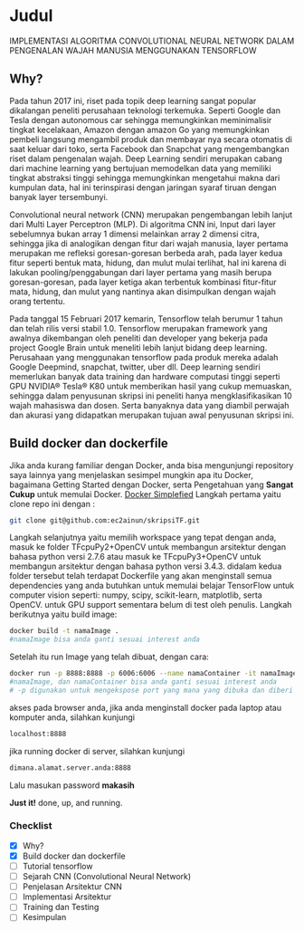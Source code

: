 # Judul
IMPLEMENTASI ALGORITMA CONVOLUTIONAL NEURAL NETWORK DALAM PENGENALAN WAJAH MANUSIA MENGGUNAKAN TENSORFLOW 

## Why?
   Pada tahun 2017 ini, riset pada topik deep learning sangat popular dikalangan peneliti perusahaan teknologi terkemuka. Seperti Google dan Tesla dengan autonomous car sehingga memungkinkan meminimalisir tingkat kecelakaan, Amazon dengan amazon Go yang memungkinkan pembeli langsung mengambil produk dan membayar nya secara otomatis di saat keluar dari toko, serta Facebook dan Snapchat yang mengembangkan riset dalam pengenalan wajah. Deep Learning sendiri merupakan cabang dari machine learning yang bertujuan memodelkan data yang memiliki tingkat abstraksi tinggi sehingga memungkinkan mengetahui makna dari kumpulan data, hal ini terinspirasi dengan jaringan syaraf tiruan dengan banyak layer tersembunyi.  
   
   Convolutional neural network (CNN) merupakan pengembangan lebih lanjut dari Multi Layer Perceptron (MLP). Di algoritma CNN ini, Input dari layer sebelumnya bukan array 1 dimensi melainkan array 2 dimensi citra, sehingga jika di analogikan dengan fitur dari wajah manusia, layer pertama merupakan me refleksi goresan-goresan berbeda arah, pada layer kedua fitur seperti bentuk mata, hidung, dan mulut mulai terlihat, hal ini karena di lakukan pooling/penggabungan dari layer pertama yang masih berupa goresan-goresan, pada layer ketiga akan terbentuk kombinasi fitur-fitur mata, hidung, dan mulut yang nantinya akan disimpulkan dengan wajah orang tertentu.  
   
   Pada tanggal 15 Februari 2017 kemarin, Tensorflow telah berumur 1 tahun dan telah rilis versi stabil 1.0. Tensorflow merupakan framework yang awalnya dikembangan oleh peneliti dan developer yang bekerja pada project Google Brain untuk meneliti lebih lanjut bidang deep learning. Perusahaan yang menggunakan tensorflow pada produk mereka adalah Google Deepmind, snapchat, twitter, uber dll. Deep learning sendiri memerlukan banyak data training dan hardware computasi tinggi seperti GPU NVIDIA® Tesla® K80 untuk memberikan hasil yang cukup memuaskan, sehingga dalam penyusunan skripsi ini peneliti hanya mengklasifikasikan 10 wajah mahasiswa dan dosen. Serta banyaknya data yang diambil perwajah dan akurasi yang didapatkan merupakan tujuan awal penyusunan skripsi ini.  

## Build docker dan dockerfile
   Jika anda kurang familiar dengan Docker, anda bisa mengunjungi repository saya lainnya yang menjelaskan sesimpel mungkin apa itu Docker, bagaimana Getting Started dengan Docker, serta Pengetahuan yang **Sangat Cukup** untuk memulai Docker. [Docker Simplefied](https://ec2ainun.github.io/DockerTF/)
   Langkah pertama yaitu clone repo ini dengan :   
```sh
git clone git@github.com:ec2ainun/skripsiTF.git
```
   Langkah selanjutnya yaitu memilih workspace yang tepat dengan anda, masuk ke folder TFcpuPy2+OpenCV untuk membangun arsitektur dengan bahasa python versi 2.7.6 atau masuk ke TFcpuPy3+OpenCV untuk membangun arsitektur dengan bahasa python versi 3.4.3. didalam kedua folder tersebut telah terdapat Dockerfile yang akan menginstall semua dependencies yang anda butuhkan untuk memulai belajar TensorFlow untuk computer vision seperti: numpy, scipy, scikit-learn, matplotlib, serta OpenCV. untuk GPU support sementara belum di test oleh penulis.
   Langkah berikutnya yaitu build image:
```sh
docker build -t namaImage .
#namaImage bisa anda ganti sesuai interest anda
```
   Setelah itu run Image yang telah dibuat, dengan cara:
```sh
docker run -p 8888:8888 -p 6006:6006 --name namaContainer -it namaImage
#namaImage, dan namaContainer bisa anda ganti sesuai interest anda
# -p digunakan untuk mengekspose port yang mana yang dibuka dan diberi akses dari luar 
```
   akses pada browser anda, jika anda menginstall docker pada laptop atau komputer anda, silahkan kunjungi
```sh
localhost:8888
```
   jika running docker di server, silahkan kunjungi
```sh
dimana.alamat.server.anda:8888
```
   Lalu masukan password **makasih**
   
   **Just it!** done, up, and running. 

### Checklist
- [x] Why?
- [x] Build docker dan dockerfile
- [ ] Tutorial tensorflow
- [ ] Sejarah CNN (Convolutional Neural Network)
- [ ] Penjelasan Arsitektur CNN
- [ ] Implementasi Arsitektur
- [ ] Training dan Testing
- [ ] Kesimpulan
